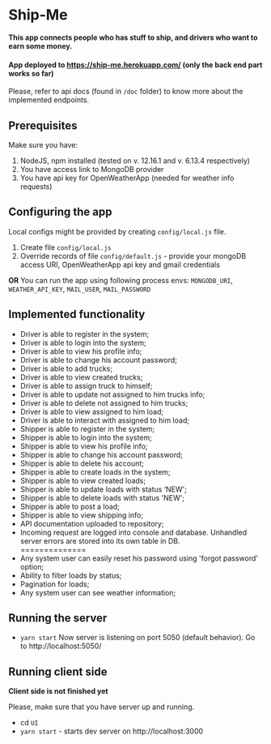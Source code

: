 # Ship-Me

**This app connects people who has stuff to ship, and drivers who want to earn some money.**
#### App deployed to https://ship-me.herokuapp.com/ (only the back end part works so far)
Please, refer to api docs (found in `/doc` folder) to know more about the implemented endpoints.

## Prerequisites
Make sure you have:
1. NodeJS, npm installed (tested on v. 12.16.1 and v. 6.13.4 respectively)
2. You have access link to MongoDB provider
3. You have api key for OpenWeatherApp (needed for weather info requests)

## Configuring the app

Local configs might be provided by creating `config/local.js` file.
1. Create file `config/local.js`
2. Override records of file `config/default.js` - provide your mongoDB access URI, OpenWeatherApp api key and gmail credentials

**OR**
You can run the app using following process envs: `MONGODB_URI`, `WEATHER_API_KEY`, `MAIL_USER`, `MAIL_PASSWORD`

## Implemented functionality
- Driver is able to register in the system;
- Driver is able to login into the system;
- Driver is able to view his profile info;
- Driver is able to change his account password;
- Driver is able to add trucks;
- Driver is able to view created trucks;
- Driver is able to assign truck to himself;
- Driver is able to update not assigned to him trucks info;
- Driver is able to delete not assigned to him trucks;
- Driver is able to view assigned to him load;
- Driver is able to interact with assigned to him load;
- Shipper is able to register in the system;
- Shipper is able to login into the system;
- Shipper is able to view his profile info;
- Shipper is able to change his account password;
- Shipper is able to delete his account;
- Shipper is able to create loads in the system;
- Shipper is able to view created loads;
- Shipper is able to update loads with status ‘NEW';
- Shipper is able to delete loads with status 'NEW';
- Shipper is able to post a load;
- Shipper is able to view shipping info;
- API documentation uploaded to repository;
- Incoming request are logged into console and database. Unhandled server errors are stored into its own table in DB.
<br>==============
- Any system user can easily reset his password using 'forgot password' option;
- Ability to filter loads by status;
- Pagination for loads;
- Any system user can see weather information; 

## Running the server
- `yarn start`
Now server is listening on port 5050 (default behavior). Go to http://localhost:5050/


## Running client side
**Client side is not finished yet**

Please, make sure that you have server up and running.


- cd `UI`
- `yarn start` - starts dev server on http://localhost:3000
